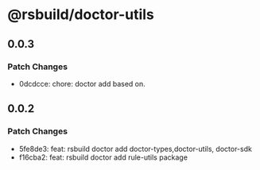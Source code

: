 # @rsbuild/doctor-utils

## 0.0.3

### Patch Changes

- 0dcdcce: chore: doctor add based on.

## 0.0.2

### Patch Changes

- 5fe8de3: feat: rsbuild doctor add doctor-types,doctor-utils, doctor-sdk
- f16cba2: feat: rsbuild doctor add rule-utils package
